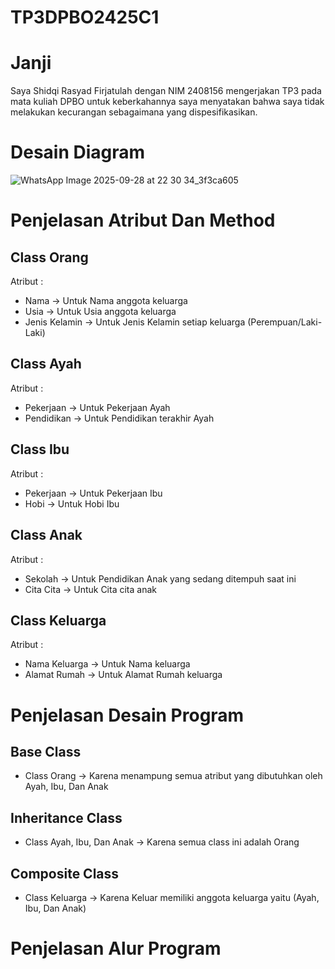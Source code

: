 # TP3DPBO2425C1

# Janji
Saya Shidqi Rasyad Firjatulah dengan NIM 2408156 mengerjakan TP3 pada mata kuliah DPBO untuk keberkahannya saya menyatakan bahwa saya tidak melakukan kecurangan sebagaimana yang dispesifikasikan.

# Desain Diagram
![WhatsApp Image 2025-09-28 at 22 30 34_3f3ca605](https://github.com/user-attachments/assets/798555f5-556c-4279-8643-ca935f511f24)

# Penjelasan Atribut Dan Method
## Class Orang
  Atribut : 
  - Nama -> Untuk Nama anggota keluarga
  - Usia -> Untuk Usia anggota keluarga
  - Jenis Kelamin -> Untuk Jenis Kelamin setiap keluarga (Perempuan/Laki-Laki)
## Class Ayah
  Atribut :
  - Pekerjaan -> Untuk Pekerjaan Ayah
  - Pendidikan -> Untuk Pendidikan terakhir Ayah
## Class Ibu
  Atribut : 
  - Pekerjaan -> Untuk Pekerjaan Ibu
  - Hobi -> Untuk Hobi Ibu
## Class Anak
  Atribut : 
  - Sekolah -> Untuk Pendidikan Anak yang sedang ditempuh saat ini
  - Cita Cita -> Untuk Cita cita anak
## Class Keluarga
  Atribut : 
  - Nama Keluarga -> Untuk Nama keluarga
  - Alamat Rumah -> Untuk Alamat Rumah keluarga

# Penjelasan Desain Program
  ## Base Class 
  -  Class Orang ->  Karena menampung semua atribut yang dibutuhkan oleh Ayah, Ibu, Dan Anak
  ## Inheritance Class 
  - Class Ayah, Ibu, Dan Anak -> Karena semua class ini adalah Orang
  ## Composite Class
  - Class Keluarga -> Karena Keluar memiliki anggota keluarga yaitu (Ayah, Ibu, Dan Anak)

# Penjelasan Alur Program
  

